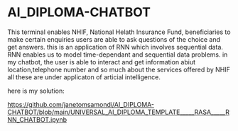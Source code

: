 # AI_DIPLOMA-CHATBOT

This terminal enables NHIF, National Helath Insurance Fund, beneficiaries to make certain enquiries
users are able to ask questions of the choice and get answers.
this is an application of RNN which involves sequential data.
RNN enables us to model time-dependant and sequential data problems.
in my chatbot, the user is able to interact and get information abiut location,telephone number and so much about the services offered by NHIF
all these are under applicaton of articial intelligence.


here is my solution: 

https://github.com/janetomsamondi/AI_DIPLOMA-CHATBOT/blob/main/UNIVERSAL_AI_DIPLOMA_TEMPLATE_____RASA_____RNN_CHATBOT.ipynb
